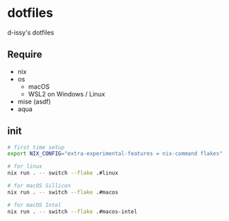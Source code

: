 # dotfiles

d-issy's dotfiles

## Require

- nix
- os
  - macOS
  - WSL2 on Windows / Linux
- mise (asdf)
- aqua

## init

```sh
# first time setup
export NIX_CONFIG="extra-experimental-features = nix-command flakes"

# for linux
nix run . -- switch --flake .#linux

# for macOS Sillicon
nix run . -- switch --flake .#macos

# for macOS Intel
nix run . -- switch --flake .#macos-intel
```

